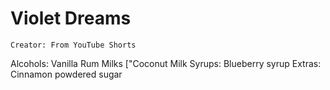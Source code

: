 # Violet Dreams

`Creator: From YouTube Shorts`

Alcohols: Vanilla Rum
Milks ["Coconut Milk
Syrups: Blueberry syrup
Extras: Cinnamon powdered sugar
